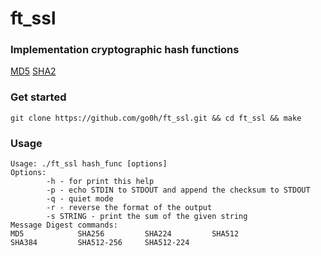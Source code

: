# ft_ssl

### Implementation cryptographic hash functions

<a href="https://en.wikipedia.org/wiki/MD5">MD5</a>
<a href="https://en.wikipedia.org/wiki/SHA-2">SHA2</a>

### Get started
```
git clone https://github.com/go0h/ft_ssl.git && cd ft_ssl && make
```

### Usage
```
Usage: ./ft_ssl hash_func [options]
Options:
        -h - for print this help
        -p - echo STDIN to STDOUT and append the checksum to STDOUT
        -q - quiet mode
        -r - reverse the format of the output
        -s STRING - print the sum of the given string
Message Digest commands:
MD5            SHA256         SHA224         SHA512
SHA384         SHA512-256     SHA512-224
```
